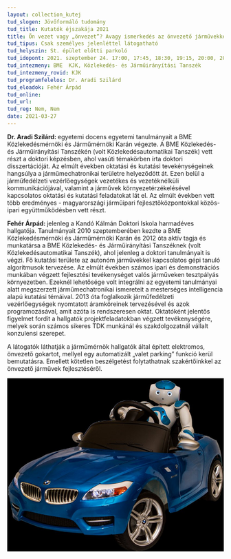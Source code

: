 ```yaml
---
layout: collection_kutej
tud_slogen: Jövőformáló tudomány
tud_title: Kutatók éjszakája 2021
title: Ön vezet vagy „önvezet”? Avagy ismerkedés az önvezető járművekkel.
tud_tipus: Csak személyes jelenléttel látogatható
tud_helyszin: St. épület előtti parkoló
tud_idopont: 2021. szeptember 24. 17:00, 17:45, 18:30, 19:15, 20:00, 20:45
tud_intezmeny: BME  KJK, Közlekedés- és Járműirányítási Tanszék
tud_intezmeny_rovid: KJK
tud_programfelelos: Dr. Aradi Szilárd 
tud_eloadok: Fehér Árpád
tud_online:
tud_url:
tud_reg: Nem, Nem
date: 2021-03-27
---
```

<b>Dr. Aradi Szilárd: </b> egyetemi docens egyetemi tanulmányait a BME Közlekedésmérnöki és Járműmérnöki Karán végezte. A BME Közlekedés- és Járműirányítási Tanszékén (volt Közlekedésautomatikai Tanszék) vett részt a doktori képzésben, ahol vasúti témakörben írta doktori disszertációját. Az elmúlt években oktatási és kutatási tevekénységeinek hangsúlya a járműmechatronikai területre helyeződött át. Ezen belül a járműfedélzeti vezérlőegységek vezetékes és vezetéknélküli kommunikációjával, valamint a járművek környezetérzékelésével kapcsolatos oktatási és kutatási feladatokat lát el. Az elmúlt években vett több eredményes - magyarországi járműipari fejlesztőközpontokkal közös- ipari együttműködésben vett részt.



<b>Fehér Árpád: </b> jelenleg a Kandó Kálmán Doktori Iskola harmadéves hallgatója. Tanulmányait 2010 szeptemberében kezdte a BME Közlekedésmérnöki és Járműmérnöki Karán és 2012 óta aktív tagja és munkatársa a BME Közlekedés- és Járműirányítási Tanszéknek (volt Közlekedésautomatikai Tanszék), ahol jelenleg a doktori tanulmányait is végzi. Fő kutatási területe az autonóm járművekkel kapcsolatos gépi tanuló algoritmusok tervezése. Az elmúlt években számos ipari és demonstrációs munkában végzett fejlesztési tevékenységet valós járműveken tesztpályás környezetben. Ezeknél lehetősége volt integrálni az egyetemi tanulmányai alatt megszerzett járműmechatronikai ismereteit a mesterséges intelligencia alapú kutatási témáival. 2013 óta foglalkozik járműfedélzeti vezérlőegységek nyomtatott áramköreinek tervezésével és azok programozásával, amit azóta is rendszeresen oktat. Oktatóként jelentős figyelmet fordít a hallgatók projektfeladatokban végzett tevékenységére, melyek során számos sikeres TDK munkánál és szakdolgozatnál vállalt konzulensi szerepet.


A látogatók láthatják a járműmérnök hallgatók által épített elektromos, önvezető gokartot, mellyel egy automatizált „valet parking” funkció kerül bemutatásra. Emellett kötetlen beszélgetést folytathatnak szakértőinkkel az önvezető járművek fejlesztéséről.


<img src="images/robot_in_car.jpg" max-width="500" class="center"> 

